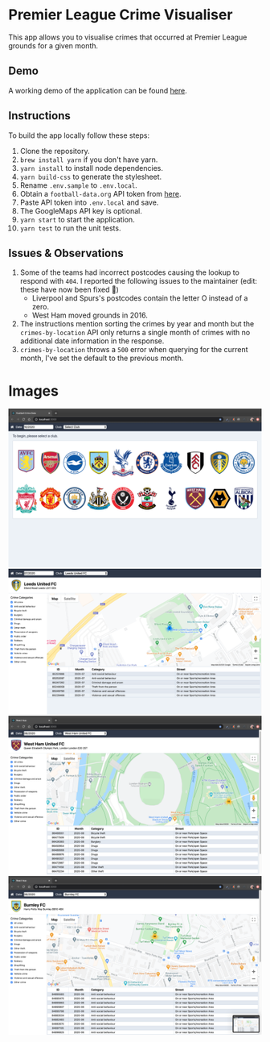 # Premier League Crime Visualiser

This app allows you to visualise crimes that occurred at Premier League grounds for a given month.

## Demo
A working demo of the application can be found [here](https://glowing-spork-app.herokuapp.com/).

## Instructions

To build the app locally follow these steps:

1. Clone the repository.
2. `brew install yarn` if you don't have yarn.
3. `yarn install` to install node dependencies.
4. `yarn build-css` to generate the stylesheet.
5. Rename `.env.sample` to `.env.local`.
6. Obtain a `football-data.org` API token from [here](https://www.football-data.org/client/register).
7. Paste API token into `.env.local` and save.
8. The GoogleMaps API key is optional.
9. `yarn start` to start the application.
10. `yarn test` to run the unit tests.

## Issues & Observations

1. Some of the teams had incorrect postcodes causing the lookup to respond with `404`. I reported the following issues to the maintainer (edit: these have now been fixed 👏)
   - Liverpool and Spurs's postcodes contain the letter O instead of a zero.
   - West Ham moved grounds in 2016.
2. The instructions mention sorting the crimes by year and month but the `crimes-by-location` API only returns a single month of crimes with no additional date information in the response.
3. `crimes-by-location` throws a `500` error when querying for the current month, I've set the default to the previous month.

# Images

![WelcomeScreen](./docs/WelcomeScreen.png)
![Leeds](./docs/Leeds.png)
![WestHam](./docs/WestHam.png)
![Burnley](./docs/Burnley.png)
